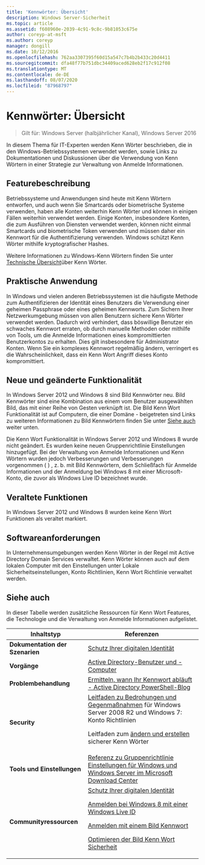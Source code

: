 ```yaml
---
title: 'Kennwörter: Übersicht'
description: Windows Server-Sicherheit
ms.topic: article
ms.assetid: f608960e-2039-4c91-9c8c-9b81053c675e
author: coreyp-at-msft
ms.author: coreyp
manager: dongill
ms.date: 10/12/2016
ms.openlocfilehash: 762aa3307395f60d15a547c7b4b2b433c20d4411
ms.sourcegitcommit: dfa48f77b751dbc34409aced628eb2f17c912f08
ms.translationtype: MT
ms.contentlocale: de-DE
ms.lasthandoff: 08/07/2020
ms.locfileid: "87968797"
---
```

# <a name="passwords-overview"></a>Kennwörter: Übersicht

>Gilt für: Windows Server (halbjährlicher Kanal), Windows Server 2016

In diesem Thema für IT-Experten werden Kenn Wörter beschrieben, die in den Windows-Betriebssystemen verwendet werden, sowie Links zu Dokumentationen und Diskussionen über die Verwendung von Kenn Wörtern in einer Strategie zur Verwaltung von Anmelde Informationen.

## <a name="feature-description"></a><a name="BKMK_OVER"></a>Featurebeschreibung
Betriebssysteme und Anwendungen sind heute mit Kenn Wörtern entworfen, und auch wenn Sie Smartcards oder biometrische Systeme verwenden, haben alle Konten weiterhin Kenn Wörter und können in einigen Fällen weiterhin verwendet werden. Einige Konten, insbesondere Konten, die zum Ausführen von Diensten verwendet werden, können nicht einmal Smartcards und biometrische Token verwenden und müssen daher ein Kennwort für die Authentifizierung verwenden. Windows schützt Kenn Wörter mithilfe kryptografischer Hashes.

Weitere Informationen zu Windows-Kenn Wörtern finden Sie unter [Technische Übersicht](https://technet.microsoft.com/library/hh994558(WS.10).aspx)über Kenn Wörter.

## <a name="practical-applications"></a><a name="BKMK_APP"></a>Praktische Anwendung
In Windows und vielen anderen Betriebssystemen ist die häufigste Methode zum Authentifizieren der Identität eines Benutzers die Verwendung einer geheimen Passphrase oder eines geheimen Kennworts. Zum Sichern Ihrer Netzwerkumgebung müssen von allen Benutzern sichere Kenn Wörter verwendet werden. Dadurch wird verhindert, dass böswillige Benutzer ein schwaches Kennwort erraten, ob durch manuelle Methoden oder mithilfe von Tools, um die Anmelde Informationen eines kompromittierten Benutzerkontos zu erhalten. Dies gilt insbesondere für Administrator Konten. Wenn Sie ein komplexes Kennwort regelmäßig ändern, verringert es die Wahrscheinlichkeit, dass ein Kenn Wort Angriff dieses Konto kompromittiert.

## <a name="new-and-changed-functionality"></a><a name="BKMK_NEW"></a>Neue und geänderte Funktionalität
In Windows Server 2012 und Windows 8 sind Bild Kennwörter neu. Bild Kennwörter sind eine Kombination aus einem vom Benutzer ausgewählten Bild, das mit einer Reihe von Gesten verknüpft ist. Die Bild Kenn Wort Funktionalität ist auf Computern, die einer Domäne \- beigetreten sind Links zu weiteren Informationen zu Bild Kennwörtern finden Sie unter [Siehe auch](#BKMK_LINKS) weiter unten.

Die Kenn Wort Funktionalität in Windows Server 2012 und Windows 8 wurde nicht geändert. Es wurden keine neuen Gruppenrichtlinie Einstellungen hinzugefügt. Bei der Verwaltung von Anmelde Informationen und Kenn Wörtern wurden jedoch Verbesserungen und Verbesserungen vorgenommen \( \) , z. b. mit Bild Kennwörtern, dem Schließfach für Anmelde Informationen und der Anmeldung bei Windows 8 mit einer Microsoft-Konto, die zuvor als Windows Live ID bezeichnet wurde.

## <a name="deprecated-functionality"></a><a name="BKMK_DEP"></a>Veraltete Funktionen
In Windows Server 2012 und Windows 8 wurden keine Kenn Wort Funktionen als veraltet markiert.

## <a name="software-requirements"></a><a name="BKMK_SOFT"></a>Softwareanforderungen
In Unternehmensumgebungen werden Kenn Wörter in der Regel mit Active Directory Domain Services verwaltet. Kenn Wörter können auch auf dem lokalen Computer mit den Einstellungen unter Lokale Sicherheitseinstellungen, Konto Richtlinien, Kenn Wort Richtlinie verwaltet werden.

## <a name="see-also"></a><a name="BKMK_LINKS"></a>Siehe auch
In dieser Tabelle werden zusätzliche Ressourcen für Kenn Wort Features, die Technologie und die Verwaltung von Anmelde Informationen aufgelistet.

|Inhaltstyp|Referenzen|
|--------|-------|
|**Dokumentation der Szenarien**|[Schutz Ihrer digitalen Identität](https://blogs.msdn.com/b/b8/archive/2011/12/14/protecting-your-digital-identity.aspx)|
|**Vorgänge**|[Active Directory-Benutzer und -Computer](https://technet.microsoft.com/library/cc754217.aspx)|
|**Problembehandlung**|[Ermitteln, wann Ihr Kennwort abläuft \- Active Directory PowerShell-Blog](https://blogs.msdn.com/b/adpowershell/archive/2010/08/09/9970198.aspx)|
|**Security**| [Leitfaden zu Bedrohungen und Gegenmaßnahmen](https://technet.microsoft.com/library/hh125920(v=ws.10).aspx) für Windows Server 2008 R2 und Windows 7: Konto Richtlinien<p>Leitfaden zum [ändern und erstellen](https://www.microsoft.com/security/online-privacy/passwords-create.aspx) sicherer Kenn Wörter|
|**Tools und Einstellungen**|[Referenz zu Gruppenrichtlinie Einstellungen für Windows und Windows Server im Microsoft Download Center](https://www.microsoft.com/download/en/details.aspx?amp;displaylang=en&displaylang=en&id=25250)|
|**Communityressourcen**|[Schutz Ihrer digitalen Identität](https://blogs.msdn.com/b/b8/archive/2011/12/14/protecting-your-digital-identity.aspx)<p>[Anmelden bei Windows 8 mit einer Windows Live ID](https://blogs.msdn.com/b/b8/archive/2011/09/26/signing-in-to-windows-8-with-a-windows-live-id.aspx)<p>[Anmelden mit einem Bild Kennwort](https://blogs.msdn.com/b/b8/archive/2011/12/16/signing-in-with-a-picture-password.aspx)<p>[Optimieren der Bild Kenn Wort Sicherheit](https://blogs.msdn.com/b/b8/archive/2011/12/19/optimizing-picture-password-security.aspx)|


